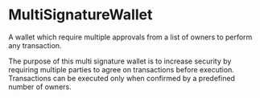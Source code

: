 # MultiSignatureWallet
A wallet which require multiple approvals from a list of owners to perform any transaction.

The purpose of this multi signature wallet is to increase security by requiring multiple parties to agree on transactions before execution. Transactions can be executed only when confirmed by a predefined number of owners.
